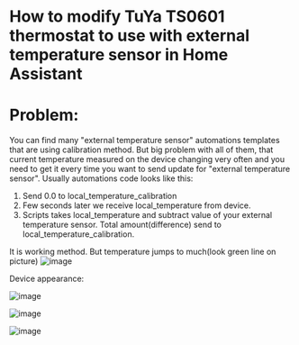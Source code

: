 # How to modify TuYa TS0601 thermostat to use with external temperature sensor in Home Assistant

# Problem:
You can find many "external temperature sensor" automations templates that are using calibration method. But big problem with all of them, that current temperature measured on the device changing very often and you need to get it every time you want to send update for "external temperature sensor". Usually automations code looks like this:
1. Send 0.0 to local_temperature_calibration
2. Few seconds later we receive local_temperature from device.
3. Scripts takes local_temperature and subtract value of your external temperature sensor. Total amount(difference) send to local_temperature_calibration.

It is working method. But temperature jumps to much(look green line on picture)
![image](https://user-images.githubusercontent.com/64870895/144145174-813ef336-0e6b-4695-8d4c-85e00a0379a7.png)



Device appearance:

![image](https://user-images.githubusercontent.com/64870895/143912651-9f778e33-1be8-4c9f-9c73-41b4c619933e.png)


![image](https://user-images.githubusercontent.com/64870895/143913054-e535ba87-4534-48a8-9498-143656be5e9d.png)

![image](https://user-images.githubusercontent.com/64870895/143913088-661a9c86-7a67-4d84-8b38-83e7813af34e.png)


